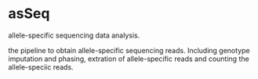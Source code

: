 # asSeq
allele-specific sequencing data analysis. 

the pipeline to obtain allele-specific sequencing reads. Including genotype imputation and phasing, extration of allele-specific reads and counting the allele-speciic reads. 

